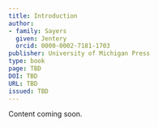 ```yaml
---  
title: Introduction
author: 
- family: Sayers
  given: Jentery
  orcid: 0000-0002-7181-1703
publisher: University of Michigan Press
type: book
page: TBD
DOI: TBD  
URL: TBD
issued: TBD 
---  
```

Content coming soon. 
